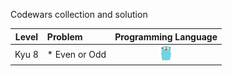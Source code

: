 Codewars collection and solution

|Level|Problem|Programming Language|
|:-:|:-| :-:|
|Kyu 8| * Even or Odd | <a href="https://www.codewars.com/users/aysf"><img src="https://raw.githubusercontent.com/devicons/devicon/1119b9f84c0290e0f0b38982099a2bd027a48bf1/icons/go/go-original.svg" width="24"> </a> |
